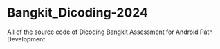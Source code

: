 # Bangkit_Dicoding-2024
All of the source code of Dicoding Bangkit Assessment for Android Path Development
